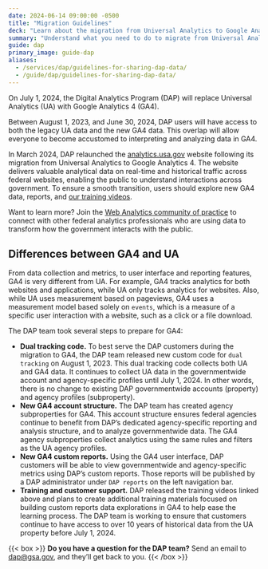 ```yaml
---
date: 2024-06-14 09:00:00 -0500
title: "Migration Guidelines"
deck: "Learn about the migration from Universal Analytics to Google Analytics 4"
summary: "Understand what you need to do to migrate from Universal Analytics to Google Analytics 4."
guide: dap
primary_image: guide-dap
aliases:
  - /services/dap/guidelines-for-sharing-dap-data/
  - /guide/dap/guidelines-for-sharing-dap-data/
---
```


On July 1, 2024, the Digital Analytics Program (DAP) will replace Universal Analytics (UA) with Google Analytics 4 (GA4).

Between August 1, 2023, and June 30, 2024, DAP users will have access to both the legacy UA data and the new GA4 data. This overlap will allow everyone to become accustomed to interpreting and analyzing data in GA4.

In March 2024, DAP relaunched the [analytics.usa.gov](http://analytics.usa.gov/) website following its migration from Universal Analytics to Google Analytics 4. The website delivers valuable analytical data on real-time and historical traffic across federal websites, enabling the public to understand interactions across government. To ensure a smooth transition, users should explore new GA4 data, reports, and [our training videos](https://www.youtube.com/playlist?list=PLd9b-GuOJ3nEz1NYl66orgVZIu17laKba).

Want to learn more? Join the [Web Analytics community of practice](https://digital.gov/communities/web-analytics-and-optimization/) to connect with other federal analytics professionals who are using data to transform how the government interacts with the public.

## Differences between GA4 and UA

From data collection and metrics, to user interface and reporting features, GA4 is very different from UA. For example, GA4 tracks analytics for both websites and applications, while UA only tracks analytics for websites. Also, while UA uses measurement based on pageviews, GA4 uses a measurement model based solely on `events`, which is a measure of a specific user interaction with a website, such as a click or a file download.

The DAP team took several steps to prepare for GA4:

- **Dual tracking code.** To best serve the DAP customers during the migration to GA4, the DAP team released new custom code for `dual tracking` on August 1, 2023. This dual tracking code collects both UA and GA4 data. It continues to collect UA data in the governmentwide account and agency-specific profiles until July 1, 2024. In other words, there is no change to existing DAP governmentwide accounts (property) and agency profiles (subproperty).
- **New GA4 account structure.** The DAP team has created agency subproperties for GA4. This account structure ensures federal agencies continue to benefit from DAP’s dedicated agency-specific reporting and analysis structure, and to analyze governmentwide data. The GA4 agency subproperties collect analytics using the same rules and filters as the UA agency profiles.
- **New GA4 custom reports.** Using the GA4 user interface, DAP customers will be able to view governmentwide and agency-specific metrics using DAP’s custom reports. Those reports will be published by a DAP administrator under `DAP reports` on the left navigation bar.
- **Training and customer support.** DAP released the training videos linked above and plans to create additional training materials focused on building custom reports data explorations in GA4 to help ease the learning process. The DAP team is working to ensure that customers continue to have access to over 10 years of historical data from the UA property before July 1, 2024.

{{< box >}}
**Do you have a question for the DAP team?** Send an email to [dap@gsa.gov](mailto:dap@gsa.gov), and they’ll get back to you.
{{< /box >}}
